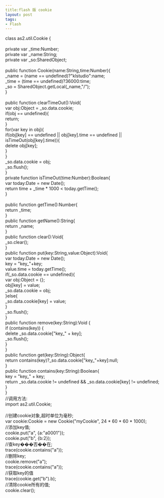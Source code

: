 ```yaml
---
title:flash 版 cookie
layout: post
tags:
- Flash
---
```

<div> class  as2.util.Cookie {  <br/> <br/>     private var _time:Number;  <br/>     private var _name:String;  <br/>     private var _so:SharedObject;  <br/> <br/>     public function Cookie(name:String,time:Number){          <br/>         _name = (name == undefined)?"klstudio":name;  <br/>         _time = (time == undefined)?36000:time;  <br/>         _so = SharedObject.getLocal(_name,"/");  <br/>     }  <br/> <br/>     public function clearTimeOut():Void{  <br/>         var obj:Object = _so.data.cookie;  <br/>         if(obj == undefined){  <br/>             return;  <br/>         }  <br/>         for(var key in obj){  <br/>             if(obj[key] == undefined || obj[key].time == undefined || isTimeOut(obj[key].time)){  <br/>                 delete obj[key];  <br/>             }  <br/>         }  <br/>         _so.data.cookie = obj;  <br/>         _so.flush();  <br/>     }  <br/>     private function isTimeOut(time:Number):Boolean{  <br/>         var today:Date = new Date();          <br/>         return time + _time * 1000 &lt; today.getTime();  <br/>     }  <br/> <br/>     public function getTime():Number{  <br/>         return _time;  <br/>     }     <br/>     public function getName():String{  <br/>         return _name;  <br/>     }  <br/>     public function clear():Void{  <br/>         _so.clear();  <br/>     }     <br/>     public function put(key:String,value:Object):Void{  <br/>         var today:Date = new Date();  <br/>         key = "key_"+key;  <br/>         value.time = today.getTime();  <br/>         if(_so.data.cookie == undefined){  <br/>             var obj:Object = {};  <br/>             obj[key] = value;  <br/>             _so.data.cookie = obj;  <br/>         }else{  <br/>             _so.data.cookie[key] = value;  <br/>         }  <br/>         _so.flush();  <br/>     }  <br/>     public function remove(key:String):Void {  <br/>         if (contains(key)) {  <br/>             delete _so.data.cookie["key_" + key];  <br/>             _so.flush();  <br/>         }  <br/>     }  <br/>     public function get(key:String):Object{       <br/>         return contains(key)?_so.data.cookie["key_"+key]:null;  <br/>     }     <br/>     public function contains(key:String):Boolean{  <br/>         key = "key_" + key;   <br/>         return _so.data.cookie != undefined &amp;&amp; _so.data.cookie[key] != undefined;  <br/>     }  <br/> }<br/>//调用方法:<br/>import as2.util.Cookie;  <br/> <br/> //创建cookie对象,超时单位为毫秒;  <br/> var cookie:Cookie = new Cookie("myCookie", 24 * 60 * 60 * 1000);  <br/> //添加key值;  <br/> cookie.put("a", {a:"a0001"});  <br/> cookie.put("b", {b:2});  <br/> //查key���否��在;  <br/> trace(cookie.contains("a"));  <br/> //删除key;  <br/> cookie.remove("a");  <br/> trace(cookie.contains("a"));  <br/> //获取key的值  <br/> trace(cookie.get("b").b);  <br/> //清除cookie所有的值;  <br/> cookie.clear(); </div>